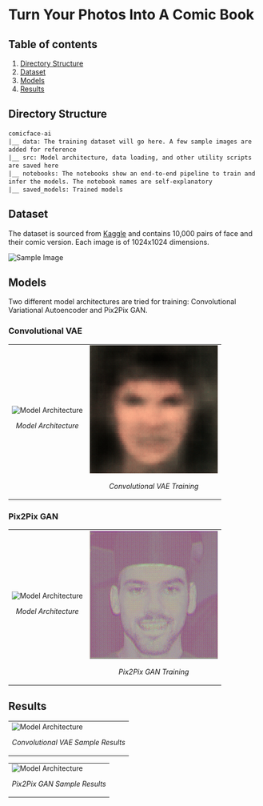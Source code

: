 # Turn Your Photos Into A Comic Book

## Table of contents
1. [Directory Structure](#dir)
2. [Dataset](#dataset)
3. [Models](#models)
4. [Results](#results)

## Directory Structure <a name="dir"></a>
```
comicface-ai
|__ data: The training dataset will go here. A few sample images are added for reference
|__ src: Model architecture, data loading, and other utility scripts are saved here
|__ notebooks: The notebooks show an end-to-end pipeline to train and infer the models. The notebook names are self-explanatory
|__ saved_models: Trained models
```

## Dataset <a name="dataset"></a>
The dataset is sourced from [Kaggle](https://www.kaggle.com/datasets/defileroff/comic-faces-paired-synthetic-v2) and contains 10,000 pairs of face and their comic version. Each image is of 1024x1024 dimensions.

![Sample Image](https://github.com/kmnis/comicface-ai/assets/20987291/a1e9c4b7-b89b-482f-9dcd-ac424116ce5e)

## Models <a name="models"></a>
Two different model architectures are tried for training: Convolutional Variational Autoencoder and Pix2Pix GAN.

### Convolutional VAE

<table>
  <tr>
    <td>
      <img src="https://github.com/kmnis/comicface-ai/assets/20987291/8172ff0d-8208-4d88-a646-d880ff61739a" alt="Model Architecture" width="500"/>
      <p align="center"><em>Model Architecture</em></p>
    </td>
    <td>
      <img src="saved_models/vae/training_progress/vae_training.gif" alt="Image 2"/>
      <p align="center"><em>Convolutional VAE Training</em></p>
    </td>
  </tr>
</table>

### Pix2Pix GAN

<table>
  <tr>
    <td>
      <img src="https://github.com/kmnis/comicface-ai/assets/20987291/b2123082-a1f0-4094-adec-4585a3d8a6bb" alt="Model Architecture" width="500"/>
      <p align="center"><em>Model Architecture</em></p>
    </td>
    <td>
      <img src="saved_models/pix2pix/training_progress/pix2pix_training.gif" alt="Image 2"/>
      <p align="center"><em>Pix2Pix GAN Training</em></p>
    </td>
  </tr>
</table>

## Results <a name="results"></a>

<table>
  <tr>
    <td>
      <img src="https://github.com/kmnis/comicface-ai/assets/20987291/0a163dc0-6fb5-4e13-b80e-f7e855bf9055" alt="Model Architecture" width="100%"/>
      <p align="center"><em>Convolutional VAE Sample Results</em></p>
    </td>
  </tr>
</table>

<table>
  <tr>
    <td>
      <img src="https://github.com/kmnis/comicface-ai/assets/20987291/b919f988-7e60-4f88-96dc-460b7e2767b0" alt="Model Architecture" width="100%"/>
      <p align="center"><em>Pix2Pix GAN Sample Results</em></p>
    </td>
  </tr>
</table>
